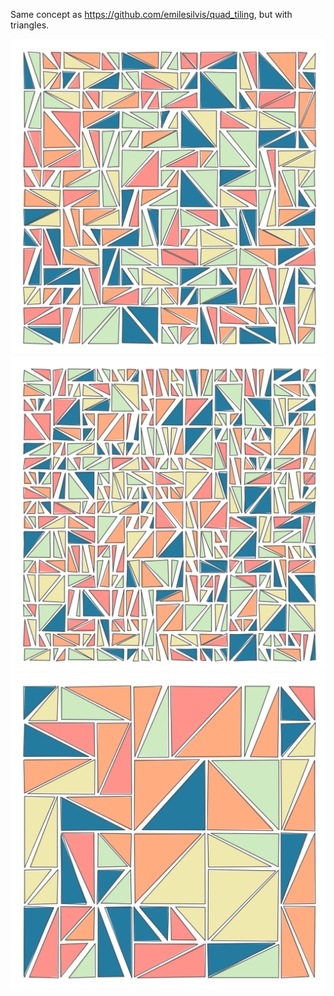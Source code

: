 Same concept as https://github.com/emilesilvis/quad_tiling, but with triangles.

![alt text](https://raw.githubusercontent.com/emilesilvis/triangle_tiling/master/example1.png "Example 1")
![alt text](https://raw.githubusercontent.com/emilesilvis/triangle_tiling/master/example2.png "Example 2")
![alt text](https://raw.githubusercontent.com/emilesilvis/triangle_tiling/master/example3.png "Example 3")
